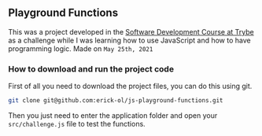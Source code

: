 ## Playground Functions

This was a project developed in the [Software Development Course at Trybe](https://www.betrybe.com/formacao-desenvolvimento-web) as a challenge while I was learning how to use JavaScript and how to have programming logic. Made on ```May 25th, 2021```

### How to download and run the project code

First of all you need to download the project files, you can do this using git.

```bash
git clone git@github.com:erick-ol/js-playground-functions.git
```

Then you just need to enter the application folder and open your ```src/challenge.js``` file to test the functions.
